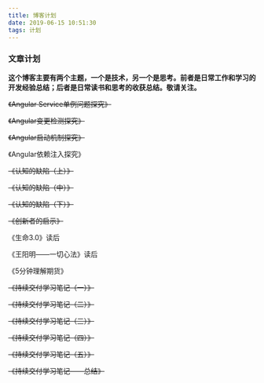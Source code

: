 ```yaml
---
title: 博客计划
date: 2019-06-15 10:51:30
tags: 计划
---
```


### 文章计划

**这个博客主要有两个主题，一个是技术，另一个是思考。前者是日常工作和学习的开发经验总结；后者是日常读书和思考的收获总结。敬请关注。**

~~《Angular Service单例问题探究》~~

~~《Angular变更检测探究》~~

~~《Angular启动机制探究》~~

《Angular依赖注入探究》

~~《认知的缺陷（上）》~~

~~《认知的缺陷（中）》~~

~~《认知的缺陷（下）》~~

~~《创新者的启示》~~

《生命3.0》读后

《王阳明——一切心法》读后

《5分钟理解期货》

~~《持续交付学习笔记（一）》~~

~~《持续交付学习笔记（二）》~~

~~《持续交付学习笔记（三）》~~

~~《持续交付学习笔记（四）》~~

~~《持续交付学习笔记（五）》~~

~~《持续交付学习笔记——总结》~~
